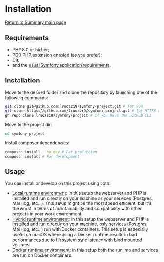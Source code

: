 # Installation

[Return to Summary main page](README.md)

## Requirements

* PHP 8.0 or higher;
* PDO PHP extension enabled (as you prefer);
* [Git][git];
* and the [usual Symfony application requirements][requirements].


## Installation

Move to the desired folder and clone the repository by launching one of the following commands:

```bash
git clone git@github.com:lruozzi9/symfony-project.git # for SSH
git clone https://github.com/lruozzi9/symfony-project.git # for HTTPS auth
gh repo clone lruozzi9/symfony-project # if you have the GitHub CLI
```

Move to the project dir:

```bash
cd symfony-project
```

Install composer dependencies:

```bash
composer install --no-dev # For production
composer install # For development
```

## Usage

You can install or develop on this project using both:

- [Local runtime environment](Usage-Local.md): in this setup the webserver and PHP is installed and run directly on your machine as your services (Postgres, MailHog, etc...). This setup might be the most speed efficient, but it's the worst in terms of maintainability and compatibility with other projects in your work environment.
- [Hybrid runtime environment](Usage-Hybrid.md): in this setup the webserver and PHP is installed and run directly on your machine, only services (Postgres, MailHog, etc...) run with Docker containers. This setup is especially useful on macOS where using a Docker runtime results in bad performances due to filesystem sync latency with bind mounted volumes.
- [Docker runtime environment](Usage-Docker.md): in this setup both the runtime and services are run on Docker containers.


[git]: https://git-scm.com/
[requirements]: https://symfony.com/doc/current/reference/requirements.html

